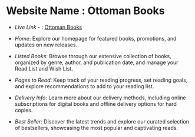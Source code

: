 # Website Name : Ottoman Books
- *Live Link* - : [Ottoman Books](https://assignment08-ph.netlify.app/)

- *Home*: Explore our homepage for featured books, promotions, and updates on new releases.
- *Listed Books*: Browse through our extensive collection of books, organized by genre, author, and publication date, and manage your Read List and Wish List.
- *Pages to Read*: Keep track of your reading progress, set reading goals, and explore recommendations to add to your reading list.
- *Delivery Info*: Learn more about our delivery methods, including online subscriptions for digital books and offline delivery options for hard copies.
- *Best Seller*: Discover the latest trends and explore our curated selection of bestsellers, showcasing the most popular and captivating reads.




